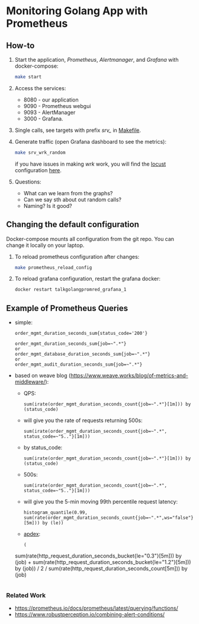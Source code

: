 # Monitoring Golang App with Prometheus

## How-to

1. Start the application, *Prometheus*, *Alertmanager*, and *Grafana* with docker-compose:

   ```bash
   make start
   ```

2. Access the services:

   - 8080 - our application
   - 9090 - Prometheus webgui
   - 9093 - AlertManager
   - 3000 - Grafana.

3. Single calls, see targets with prefix *srv_* in [Makefile](Makefile).

4. Generate traffic (open Grafana dashboard to see the metrics):

   ```bash
   make srv_wrk_random
   ```

   if you have issues in making *wrk* work, you will find the [locust](https://locust.io/) configuration [here](../demo_py).

5. Questions:

   - What can we learn from the graphs?
   - Can we say sth about out random calls?
   - Naming? Is it good?

## Changing the default configuration

Docker-compose mounts all configuration from the git repo. You can change it locally on your laptop.

1. To reload prometheus configuration after changes:

   ```bash
   make prometheus_reload_config
   ```

2. To reload grafana configuration, restart the grafana docker:

   ```bash
   docker restart talkgolangpromred_grafana_1
   ```

## Example of Prometheus Queries

- simple:

  ```promql
  order_mgmt_duration_seconds_sum{status_code='200'}
  ```

  ```promql
  order_mgmt_duration_seconds_sum{job=~".*"}
  or
  order_mgmt_database_duration_seconds_sum{job=~".*"}
  or
  order_mgmt_audit_duration_seconds_sum{job=~".*"}
  ```

- based on weave blog (https://www.weave.works/blog/of-metrics-and-middleware/):

  - QPS:

    ```promql
    sum(irate(order_mgmt_duration_seconds_count{job=~".*"}[1m])) by (status_code)
    ```

  - will give you the rate of requests returning 500s:

    ```promql
    sum(irate(order_mgmt_duration_seconds_count{job=~".*", status_code=~"5.."}[1m]))
    ```

  - by status_code:

    ```promql
    sum(irate(order_mgmt_duration_seconds_count{job=~".*"}[1m])) by (status_code)
    ```

  - 500s:

    ```promql
    sum(irate(order_mgmt_duration_seconds_count{job=~".*", status_code=~"5.."}[1m]))
    ```

  - will give you the 5-min moving 99th percentile request latency:

    ```promql
    histogram_quantile(0.99, sum(rate(order_mgmt_duration_seconds_count{job=~".*",ws="false"}[5m])) by (le))
    ```
  
  - [apdex](https://prometheus.io/docs/practices/histograms/):

    ```promql
    (
  sum(rate(http_request_duration_seconds_bucket{le="0.3"}[5m])) by (job) + sum(rate(http_request_duration_seconds_bucket{le="1.2"}[5m])) by (job)) / 2 / sum(rate(http_request_duration_seconds_count[5m])) by (job)
    ```

### Related Work

- https://prometheus.io/docs/prometheus/latest/querying/functions/
- https://www.robustperception.io/combining-alert-conditions/
